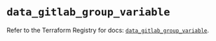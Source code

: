 # `data_gitlab_group_variable`

Refer to the Terraform Registry for docs: [`data_gitlab_group_variable`](https://registry.terraform.io/providers/gitlabhq/gitlab/18.3.0/docs/data-sources/group_variable).
